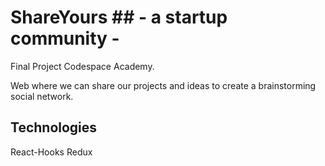 # ShareYours ## - a startup community -

Final Project Codespace Academy.

Web where we can share our projects and ideas to create a brainstorming social network.

## Technologies
React-Hooks
Redux

